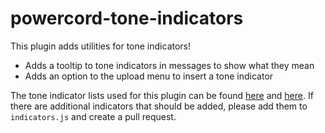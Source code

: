 # powercord-tone-indicators

This plugin adds utilities for tone indicators!

-   Adds a tooltip to tone indicators in messages to show what they mean
-   Adds an option to the upload menu to insert a tone indicator

The tone indicator lists used for this plugin can be found [here](https://toneindicators.carrd.co/#masterlist) and [here](https://tonetags.carrd.co/#masterlist). If there are additional indicators that should be added, please add them to `indicators.js` and create a pull request.
